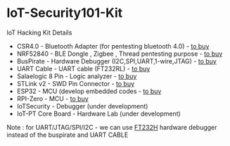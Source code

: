 # IoT-Security101-Kit
IoT Hacking Kit Details

  - CSR4.0            - Bluetooth Adapter (for pentesting bluetooth 4.0) - [to buy](https://www.amazon.in/PRODUCTS-Bluetooth-Receiver-Wireless-Transmitter/dp/B07MLXDBKQ)
  - NRF52840          - BLE Dongle , Zigbee , Thread pentesting purpose  - [to buy](https://in.element14.com/nordic-semiconductor/nrf52840-dongle/bluetooth-module-v5-2mbps/dp/2902521)
  - BusPirate         - Hardware Debugger (I2C,SPI,UART,1-wire,JTAG)    - [to buy](https://www.evelta.com/bus-pirate-v4-seeed-studio/)
  - UART Cable        - UART cable (FT232RL)  - [to buy](https://robu.in/product/pl2303hxd-6pin-usb-ttl-rs232-convert-serial-cable/)
  - Salaelogic 8 Pin  - Logic analyzer  - [to buy](https://robu.in/product/usb-logic-analyze-24m-8ch-mcu-arm-fpga-dsp-debug-tool/?gclid=CjwKCAjwhYOFBhBkEiwASF3KGfyojEO8Pb5ogq8MFnWoS1htjbN0H3UpZldftvcN6OIJCab5uGQVEhoCftgQAvD_BwE)
  - STLink v2         - SWD Pin Connector  - [to buy](https://robu.in/product/st-link-v2-programmer-for-stm8-and-stm32/?gclid=CjwKCAjwhYOFBhBkEiwASF3KGWSaRoNJG2bJ5CyvNi9agG-fAbxbIToK_a9iFSu4V41VbAR_XqVwgBoCRnIQAvD_BwE)
  - ESP32             - MCU (develop embedded codes - [to buy](https://robu.in/product/esp-wroom-32-wifi-bluetooth-networking-smart-component-development-board/)
  - RPI-Zero          - MCU - [to buy](https://robu.in/product/raspberry-pi-zero-v1-3-development-board/?gclid=CjwKCAjwhYOFBhBkEiwASF3KGeoh87FNWQyK8M8Rr22H9PiFw_Db-3PGqgrDchwoNZyX1HVOWnmMqhoCRPcQAvD_BwE)
  - IoTSecurity       - Debugger (under development)
  - IoT-PT Core Board    - Hardware Lab (under development)


Note : for UART/JTAG/SPI/I2C  - we can use [FT232H](https://thinkrobotics.in/products/cjmcu-ft232h-usb-2-0-to-jtag-uart-fifo-interface-board-module?variant=39334390759510&currency=INR&utm_medium=product_sync&utm_source=google&utm_content=sag_organic&utm_campaign=sag_organic&gclid=CjwKCAjwhYOFBhBkEiwASF3KGTxbFNjvJopA79EVH83YVcyBgJPBX8BRDIG6PQqalA8KmwG-ad6WbhoCzqIQAvD_BwE) hardware debugger instead of the buspirate and UART CABLE
